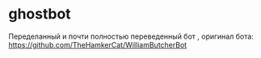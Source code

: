 # ghostbot
Переделанный и почти полностью переведенный бот , оригинал бота: https://github.com/TheHamkerCat/WilliamButcherBot 
